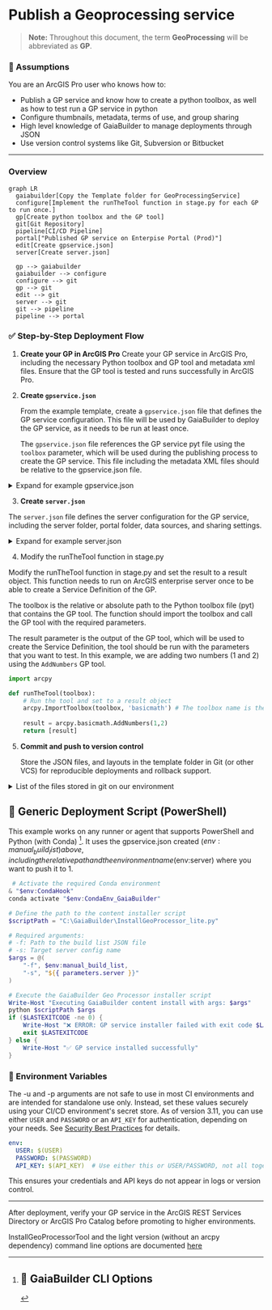 ﻿Publish a Geoprocessing service
=======================
> **Note:** Throughout this document, the term **GeoProcessing** will be abbreviated as **GP**.

### 🧠 Assumptions

You are an ArcGIS Pro user who knows how to:

* Publish a GP service and know how to create a python toolbox, as well as how to test run a GP service in python
* Configure thumbnails, metadata, terms of use, and group sharing
* High level knowledge of GaiaBuilder to manage deployments through JSON
* Use version control systems like Git, Subversion or Bitbucket

---
### Overview

```mermaid
graph LR
  gaiabuilder[Copy the Template folder for GeoProcessingService]
  configure[Implement the runTheTool function in stage.py for each GP to run once.]
  gp[Create python toolbox and the GP tool]
  git[Git Repository]
  pipeline[CI/CD Pipeline]
  portal["Published GP service on Enterpise Portal (Prod)"]
  edit[Create gpservice.json]
  server[Create server.json]

  gp --> gaiabuilder
  gaiabuilder --> configure
  configure --> git
  gp --> git
  edit --> git
  server --> git
  git --> pipeline
  pipeline --> portal
```

### ✅ Step-by-Step Deployment Flow

1. **Create your GP in ArcGIS Pro**
   Create your GP service in ArcGIS Pro, including the necessary Python toolbox and GP tool and metadata xml files. Ensure that the GP tool is tested and runs successfully in ArcGIS Pro.

2. **Create `gpservice.json`**
    
   From the example template, create a `gpservice.json` file that defines the GP service configuration. This file will be used by GaiaBuilder to deploy the GP service, as it needs to be run at least once.

   The `gpservice.json` file references the GP service pyt file using the `toolbox` parameter, which will be used during the publishing process to create the GP service.
   This file including the metadata XML files should be relative to the gpservice.json file.

<Details><Summary>Expand for example gpservice.json</Summary>

The `gpservice.json` file contains various properties that define the GP service, such as its name, description, categories, tags, and server configuration. The `toolbox` property points to the toolbox pyt file, it should be accompanied with the toolbox and tool metadata XML.
For an overview what each attribute does, see the [GP JSON configuration](https://github.com/merkator-software/GaiaBuilder-manual/wiki/GP-JSON-configuration).

```json
{
  "action": "publishSD",
  "stageScript": "stage.py",
  "toolbox": "Demo_GP_Service.pyt",
  "content_status": "authoritative",
  "protected": "true",
  "credits": "Copyright Contoso",
  "description": "Contoso Python Geoprocessing service example.",
  "extensions": [
  ],
  "executionType": "Asynchronous",
  "copyData": "true",
  "maxIdleTime": 1800,
  "maxInstancesPerNode": 3,
  "maxStartupTime": 300,
  "maxUsageTime": 600,
  "maxWaitTime": 60,
  "minInstancesPerNode": 1,
  "name": "Add_Number_Service_DEV",
  "portalFolder": "dev",
  "portalLogo": "gp_thumbnail_dev.png",
  "recycleInterval": 24,
  "recycleStartTime": "00:00",
  "serverFolder": "DEV",
  "categories": [
    "/Categories/Democategory",
    "/Categories/Administrative data"
  ],
  "serverconfiguration": "server.json",
  "serviceType": "GPServer",
  "summary": "Contoso GP service summary example.",
  "tags": "Geoprocessing,Service,Contoso,Example,Basic math,Add",
  "uselimitations": "For demonstration purposes only."
}

```
</Details>

3. **Create `server.json`**

The `server.json` file defines the server configuration for the GP service, including the server folder, portal folder, data sources, and sharing settings.
   
<Details><Summary>Expand for example server.json</Summary>

The properties in the `server.json` file are used to configure the print service for different environments (e.g., DEV, TEST, ACC, PROD). Each environment has its own server folder, portal folder, data sources, and sharing settings.

```json
{
  "servers": {
    "ACC": {
      "serverFolder": "ACC",
      "portalFolder": "acc",
      "datasources": [
      ],
      "sharing": {
        "groups": [
          "Demo ACC"
        ],
        "organization": "false",
        "public": "false"
      },
      "name": "Add_Number_Service_ACC",
      "portalLogo": "gp_thumbnail_acc.png"
    },
    "PROD": {
      "serverFolder": "PROD",
      "portalFolder": "prod",
      "datasources": [
      ],
      "sharing": {
        "groups": [
          "Demo PROD"
        ],
        "organization": "false",
        "public": "false"
      },
      "name": "Add_Number_Service_PROD",
      "portalLogo": "gp_thumbnail_prod.png"
    },
    "TEST": {
      "serverFolder": "TEST",
      "portalFolder": "test",
      "datasources": [
      ],
      "sharing": {
        "groups": [
          "Demo TEST"
        ],
        "organization": "false",
        "public": "false"
      },
      "name": "Add_Number_Service_TEST",
      "portalLogo": "gp_thumbnail_test.png"
    },
    "DEV": {
      "serverFolder": "DEV",
      "portalFolder": "dev",
      "datasources": [
      ],
      "sharing": {
        "groups": [
          "Demo DEV"
        ],
        "organization": "false",
        "public": "false"
      },
      "name": "Add_Number_Service_DEV",
      "portalLogo": "gp_thumbnail_dev.png"
    }
  }
}
```
</Details>

4. Modify the runTheTool function in stage.py

Modify the runTheTool function in stage.py and set the result to a result object. This function needs to run on ArcGIS enterprise server once to be able to create a Service Definition of the GP.

The toolbox is the relative or absolute path to the Python toolbox file (pyt) that contains the GP tool. The function should import the toolbox and call the GP tool with the required parameters.

The result parameter is the output of the GP tool, which will be used to create the Service Definition, the tool should be run with the parameters that you want to test. In this example, we are adding two numbers (1 and 2) using the `AddNumbers` GP tool.

```python
import arcpy

def runTheTool(toolbox):
    # Run the tool and set to a result object
    arcpy.ImportToolbox(toolbox, 'basicmath') # The toolbox name is the alias used in the GP service
    
    result = arcpy.basicmath.AddNumbers(1,2)
    return [result]
```

5. **Commit and push to version control**

   Store the JSON files, and layouts in the template folder in Git (or other VCS) for reproducible deployments and rollback support.

<Details><Summary>List of the files stored in git on our environment</Summary>                                                                                                                                                                                                                                                                                                                      

    ## 📁 Project Files Overview

    - 🧮 `Demo_GP_Service.AddNumbers.pyt.xml`
    - 🧰 `Demo_GP_Service.pyt`
    - 📝 `Demo_GP_Service.pyt.xml`
    - 🗂️ `gpservice.json`
    - 🖼️ `gp_thumbnail_acc.png`
    - 🖼️ `gp_thumbnail_dev.png`
    - 🖼️ `gp_thumbnail_prod.png`
    - 🖼️ `gp_thumbnail_test.png`
    - 🗄️ `server.json`
    - 🐍 `stage.py`
    - 🏁 `__init__.py`
</Details>

## 🧪 Generic Deployment Script (PowerShell)

This example works on any runner or agent that supports PowerShell and Python (with Conda) [^1]. It uses the gpservice.json created ($env:manual_build_list) above, including the relative path and the environment name ($env:server) where you want to push it to 1.

```powershell
 # Activate the required Conda environment
& "$env:CondaHook"
conda activate "$env:CondaEnv_GaiaBuilder"

# Define the path to the content installer script
$scriptPath = "C:\GaiaBuilder\InstallGeoProcessor_lite.py"

# Required arguments:
# -f: Path to the build list JSON file
# -s: Target server config name
$args = @(
    "-f", $env:manual_build_list,
    "-s", "${{ parameters.server }}"
)

# Execute the GaiaBuilder Geo Processor installer script
Write-Host "Executing GaiaBuilder content install with args: $args"
python $scriptPath $args
if ($LASTEXITCODE -ne 0) {
    Write-Host "❌ ERROR: GP service installer failed with exit code $LASTEXITCODE"
    exit $LASTEXITCODE
} else {
    Write-Host "✅ GP service installed successfully"
}
```

### 🔐 Environment Variables
The -u and -p arguments are not safe to use in most CI environments and are intended for standalone use only.
Instead, set these values securely using your CI/CD environment's secret store. As of version 3.11, you can use either `USER` and `PASSWORD` or an `API_KEY` for authentication, depending on your needs. See [Security Best Practices](../../docs/Security-Best-Practices.md) for details.
```yaml
env:
  USER: $(USER)
  PASSWORD: $(PASSWORD)
  API_KEY: $(API_KEY)  # Use either this or USER/PASSWORD, not all together
```

This ensures your credentials and API keys do not appear in logs or version control.

---
After deployment, verify your GP service in the ArcGIS REST Services Directory or ArcGIS Pro Catalog before promoting to higher environments.


[^1]: ## 🧾 GaiaBuilder CLI Options
InstallGeoProcessorTool and the light version (without an arcpy dependency) command line options are documented [here](https://github.com/merkator-software/GaiaBuilder-manual/wiki/InstallGeoProcessorTool)


